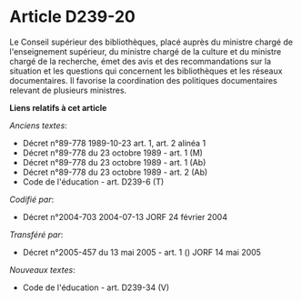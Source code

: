 # Article D239-20

Le Conseil supérieur des bibliothèques, placé auprès du ministre chargé de l'enseignement supérieur, du ministre chargé de la
culture et du ministre chargé de la recherche, émet des avis et des recommandations sur la situation et les questions qui
concernent les bibliothèques et les réseaux documentaires. Il favorise la coordination des politiques documentaires relevant
de plusieurs ministres.

**Liens relatifs à cet article**

_Anciens textes_:

  - Décret n°89-778 1989-10-23 art. 1, art. 2 alinéa 1
  - Décret n°89-778 du 23 octobre 1989 - art. 1 (M)
  - Décret n°89-778 du 23 octobre 1989 - art. 1 (Ab)
  - Décret n°89-778 du 23 octobre 1989 - art. 2 (Ab)
  - Code de l'éducation - art. D239-6 (T)

_Codifié par_:

  - Décret n°2004-703 2004-07-13 JORF 24 février 2004

_Transféré par_:

  - Décret n°2005-457 du 13 mai 2005 - art. 1 () JORF 14 mai 2005

_Nouveaux textes_:

  - Code de l'éducation - art. D239-34 (V)
